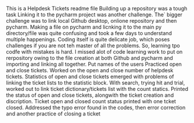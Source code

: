 This is a Helpdesk Tickets readme file
Building up a repository was a tough task
Linking it to the pycharm project was another challenge. The` bigger challenge was to link local Github desktop, onlione repository and then pycharm.
Making a file on pycharm and licnking it to the main py directory/file was quite confusing and took a few days to understand multiple happenings.
Coding itself is quite delicate job, which poses challenges if you are not teh master of all the problems.
So, learning tpo codfe with mistakes is hard.
I missed alot of code learning work to put on rerpository owing to the file creation at both Github and pycharm and importing and linking all together.
Put names of the users
Practiced open and close tickets.
Worked on the open and close number of helpdesk tickets.
Statistics of open and close tickets emerged with problems of linking the ticket lists to the statistic block.
With search, trying hit and trial, worked out to link ticket dictionary/tickets list with the count statics.
Printed the status of open and close tickets, alongwith the ticket creation and discription. 
Ticket open and closed count status printed with one tcket closed.
Addressed the typo error found in the codes, then error correction and another practice of closing a  ticket
